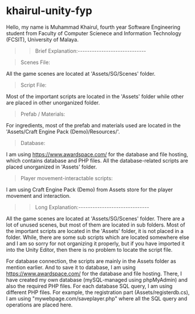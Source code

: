 # khairul-unity-fyp

Hello, my name is Muhammad Khairul, fourth year Software Engineering student from Faculty of Computer Scienece and Information Technology (FCSIT), University of Malaya.

>>Brief Explanation:-----------------------------

  >Scenes File:
  
  All the game scenes are located at 'Assets/SG/Scenes' folder. 

  >Script File:
  
  Most of the important scripts are located in the 'Assets' folder while other are placed in other unorganized folder.

  >Prefab / Materials:
  
  For ingredients, most of the prefab and materials used are located in the 'Assets/Craft Engine Pack (Demo)/Resources/'.

  >Database:
  
  I am using https://www.awardspace.com/ for the database and file hosting, which contains database and PHP files.
  All the database-related scripts are placed unorganized in 'Assets' folder.

  >Player movement-interactable scripts:
  
  I am using Craft Engine Pack (Demo) from Assets store for the player movement and interaction.

>>Long Explanation:------------------------------

  All the game scenes are located at 'Assets/SG/Scenes' folder. There are a lot of unused scenes, but most of them are located in sub folders.
  Most of the important scripts are located in the 'Assets' folder, it is not placed in a folder. While, there are some sub scripts which are located somewhere else and I am so  sorry for not organizing it properly, but if you have imported it into the Unity Editor, then there is no problem to locate the script file. 

  For database connection, the scripts are mainly in the Assets folder as mention earlier. And to save it to database, I am using https://www.awardspace.com/ for the database and file hosting. There, I have created my own database (mySQL-managed using phpMyAdmin)  and also the required PHP files. For each database SQL query, I am using different PHP files. For example, the registration part (Assets/registerdb.cs), I am using "mywebpage.com/saveplayer.php" where all the SQL query and operations are placed here.

